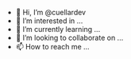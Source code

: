 - 👋 Hi, I’m @cuellardev
- 👀 I’m interested in ...
- 🌱 I’m currently learning ...
- 💞️ I’m looking to collaborate on ...
- 📫 How to reach me ...

<!---
cuellardev/cuellardev is a ✨ special ✨ repository because its `README.md` (this file) appears on your GitHub profile.
You can click the Preview link to take a look at your changes.
--->
